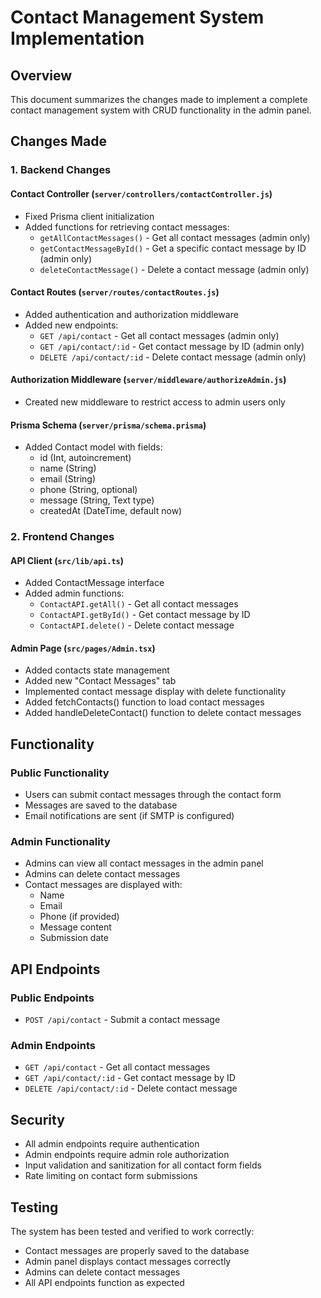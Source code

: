 # Contact Management System Implementation

## Overview

This document summarizes the changes made to implement a complete contact management system with CRUD functionality in the admin panel.

## Changes Made

### 1. Backend Changes

#### Contact Controller (`server/controllers/contactController.js`)

-   Fixed Prisma client initialization
-   Added functions for retrieving contact messages:
    -   `getAllContactMessages()` - Get all contact messages (admin only)
    -   `getContactMessageById()` - Get a specific contact message by ID (admin only)
    -   `deleteContactMessage()` - Delete a contact message (admin only)

#### Contact Routes (`server/routes/contactRoutes.js`)

-   Added authentication and authorization middleware
-   Added new endpoints:
    -   `GET /api/contact` - Get all contact messages (admin only)
    -   `GET /api/contact/:id` - Get contact message by ID (admin only)
    -   `DELETE /api/contact/:id` - Delete contact message (admin only)

#### Authorization Middleware (`server/middleware/authorizeAdmin.js`)

-   Created new middleware to restrict access to admin users only

#### Prisma Schema (`server/prisma/schema.prisma`)

-   Added Contact model with fields:
    -   id (Int, autoincrement)
    -   name (String)
    -   email (String)
    -   phone (String, optional)
    -   message (String, Text type)
    -   createdAt (DateTime, default now)

### 2. Frontend Changes

#### API Client (`src/lib/api.ts`)

-   Added ContactMessage interface
-   Added admin functions:
    -   `ContactAPI.getAll()` - Get all contact messages
    -   `ContactAPI.getById()` - Get contact message by ID
    -   `ContactAPI.delete()` - Delete contact message

#### Admin Page (`src/pages/Admin.tsx`)

-   Added contacts state management
-   Added new "Contact Messages" tab
-   Implemented contact message display with delete functionality
-   Added fetchContacts() function to load contact messages
-   Added handleDeleteContact() function to delete contact messages

## Functionality

### Public Functionality

-   Users can submit contact messages through the contact form
-   Messages are saved to the database
-   Email notifications are sent (if SMTP is configured)

### Admin Functionality

-   Admins can view all contact messages in the admin panel
-   Admins can delete contact messages
-   Contact messages are displayed with:
    -   Name
    -   Email
    -   Phone (if provided)
    -   Message content
    -   Submission date

## API Endpoints

### Public Endpoints

-   `POST /api/contact` - Submit a contact message

### Admin Endpoints

-   `GET /api/contact` - Get all contact messages
-   `GET /api/contact/:id` - Get contact message by ID
-   `DELETE /api/contact/:id` - Delete contact message

## Security

-   All admin endpoints require authentication
-   Admin endpoints require admin role authorization
-   Input validation and sanitization for all contact form fields
-   Rate limiting on contact form submissions

## Testing

The system has been tested and verified to work correctly:

-   Contact messages are properly saved to the database
-   Admin panel displays contact messages correctly
-   Admins can delete contact messages
-   All API endpoints function as expected
